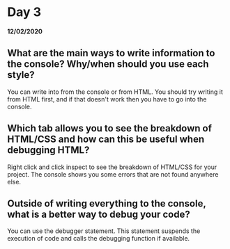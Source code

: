 # Day 3
__12/02/2020__

## What are the main ways to write information to the console? Why/when should you use each style?
You can write into from the console or from HTML. You should try writing it from HTML first, and if that doesn't work then you have to go into the console.
## Which tab allows you to see the breakdown of HTML/CSS and how can this be useful when debugging HTML?
Right click and click inspect to see the breakdown of HTML/CSS for your project. The console shows you some errors that are not found anywhere else.
## Outside of writing everything to the console, what is a better way to debug your code?
You can use the debugger statement. This statement suspends the execution of code and calls the debugging function if available.